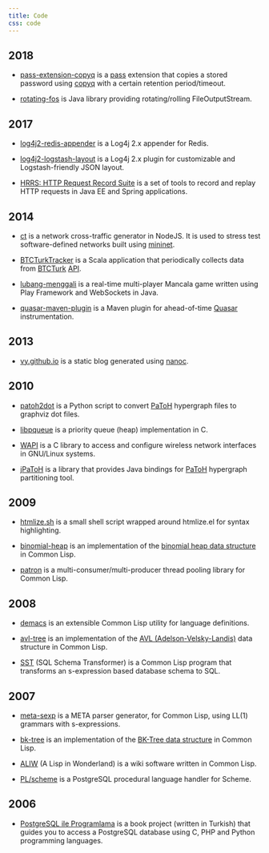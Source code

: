 ```yaml
---
title: Code
css: code
---
```


2018
----

* [pass-extension-copyq](https://github.com/vy/pass-extension-copyq) is a
  [pass](https://www.passwordstore.org/) extension that copies a stored
  password using [copyq](https://github.com/hluk/CopyQ) with a certain
  retention period/timeout.

* [rotating-fos](https://github.com/vy/rotating-fos) is
  Java library providing rotating/rolling FileOutputStream.

2017
----

* [log4j2-redis-appender](https://github.com/vy/log4j2-redis-appender) is
  a Log4j 2.x appender for Redis.

* [log4j2-logstash-layout](https://github.com/vy/log4j2-logstash-layout) is
  a Log4j 2.x plugin for customizable and Logstash-friendly JSON layout.

* [HRRS: HTTP Request Record Suite](https://github.com/vy/hrrs) is a set of
  tools to record and replay HTTP requests in Java EE and Spring applications.

2014
----

* [ct](https://github.com/vy/ct) is a network cross-traffic generator in
  NodeJS. It is used to stress test software-defined networks built using
  [mininet](http://www.mininet.org/).

* [BTCTurkTracker](https://github.com/vy/BTCTurkTracker) is a Scala
  application that periodically collects data from
  [BTCTurk](http://btcturk.com/)
  [API](https://btcturk.com/yardim/api-home-page).

* [lubang-menggali](https://github.com/vy/lubang-menggali) is a real-time
  multi-player Mancala game written using Play Framework and WebSockets in
  Java.

* [quasar-maven-plugin](https://github.com/vy/quasar-maven-plugin) is a Maven
  plugin for ahead-of-time [Quasar](http://docs.paralleluniverse.co/quasar/)
  instrumentation.

2013
----

* [vy.github.io](https://github.com/vy/vy.github.io) is a static blog
  generated using [nanoc](http://nanoc.ws/).

2010
----

* [patoh2dot](https://github.com/vy/patoh2dot) is a Python script to convert
  [PaToH](http://bmi.osu.edu/~umit/software.html) hypergraph files to graphviz
  dot files.

* [libpqueue](https://github.com/vy/libpqueue) is a priority queue (heap)
  implementation in C.

* [WAPI](https://github.com/vy/wapi) is a C library to access and configure
  wireless network interfaces in GNU/Linux systems.

* [jPaToH](https://github.com/vy/jpatoh) is a library that provides Java
  bindings for [PaToH](http://bmi.osu.edu/~umit/software.html) hypergraph
  partitioning tool.

2009
----

* [htmlize.sh](https://github.com/vy/htmlize.sh) is a small shell script
  wrapped around htmlize.el for syntax highlighting.

* [binomial-heap](https://github.com/vy/binomial-heap) is an implementation of
  the <a href="http://en.wikipedia.org/wiki/Binomial_heap">binomial heap data
  structure</a> in Common Lisp.

* [patron](https://github.com/vy/patron) is a multi-consumer/multi-producer
  thread pooling library for Common Lisp.

2008
----

* [demacs](https://github.com/vy/demacs) is an extensible Common Lisp utility
  for language definitions.

* [avl-tree](https://github.com/vy/avl-tree) is an implementation of the [AVL
  (Adelson-Velsky-Landis)](http://en.wikipedia.org/wiki/AVL_tree) data
  structure in Common Lisp.

* [SST](https://github.com/vy/sst) (SQL Schema Transformer) is a Common Lisp
  program that transforms an s-expression based database schema to SQL.

2007
----

* [meta-sexp](https://github.com/vy/meta-sexp) is a META parser generator, for
  Common Lisp, using LL(1) grammars with s-expressions.

* [bk-tree](https://github.com/vy/bk-tree) is an implementation of the
  [BK-Tree data structure](http://en.wikipedia.org/wiki/BK-tree) in Common
  Lisp.

* [ALIW](https://github.com/vy/aliw) (A Lisp in Wonderland) is a wiki software
  written in Common Lisp.

* [PL/scheme](http://plscheme.projects.postgresql.org/) is a PostgreSQL
  procedural language handler for Scheme.

2006
----

* [PostgreSQL ile
  Programlama](https://github.com/vy/postgresql-ile-programlama) is a book
  project (written in Turkish) that guides you to access a PostgreSQL database
  using C, PHP and Python programming languages.
